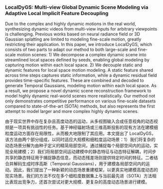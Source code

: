 ### LocalDyGS: Multi-view Global Dynamic Scene Modeling via Adaptive Local Implicit Feature Decoupling

Due to the complex and highly dynamic motions in the real world, synthesizing dynamic videos from multi-view inputs for arbitrary viewpoints is challenging. Previous works based on neural radiance field or 3D Gaussian splatting are limited to modeling fine-scale motion, greatly restricting their application. In this paper, we introduce LocalDyGS, which consists of two parts to adapt our method to both large-scale and fine-scale motion scenes: 1) We decompose a complex dynamic scene into streamlined local spaces defined by seeds, enabling global modeling by capturing motion within each local space. 2) We decouple static and dynamic features for local space motion modeling. A static feature shared across time steps captures static information, while a dynamic residual field provides time-specific features. These are combined and decoded to generate Temporal Gaussians, modeling motion within each local space. As a result, we propose a novel dynamic scene reconstruction framework to model highly dynamic real-world scenes more realistically. Our method not only demonstrates competitive performance on various fine-scale datasets compared to state-of-the-art (SOTA) methods, but also represents the first attempt to model larger and more complex highly dynamic scenes.

由于现实世界中存在复杂且高度动态的运动，从多视图输入合成任意视角的动态视频是一项具有挑战性的任务。基于神经辐射场或三维高斯投影的现有方法在建模细粒度运动方面存在局限性，从而极大地限制了其应用。本文提出了 LocalDyGS，该方法由两个部分组成，以同时适应大规模和细粒度运动场景：1）我们将复杂的动态场景分解为由种子定义的精简局部空间，通过捕捉每个局部空间内的运动，实现全局建模；2）我们将局部空间运动建模中的静态特征与动态特征解耦，时间步共享的静态特征用于捕捉静态信息，而动态残差场则提供特定时间的特征。二者结合并解码生成时序高斯（Temporal Gaussians），用于建模各局部空间内的运动。因此，我们提出了一种新颖的动态场景重建框架，以更真实地建模高度动态的现实场景。我们的方法不仅在多个细粒度数据集上与当前最先进（SOTA）方法相比表现出竞争力，还首次尝试对更大规模、更复杂的高度动态场景进行建模。

